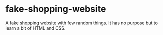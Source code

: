 # fake-shopping-website
A fake shopping website with few random things. It has no purpose but to learn a bit of HTML and CSS.
